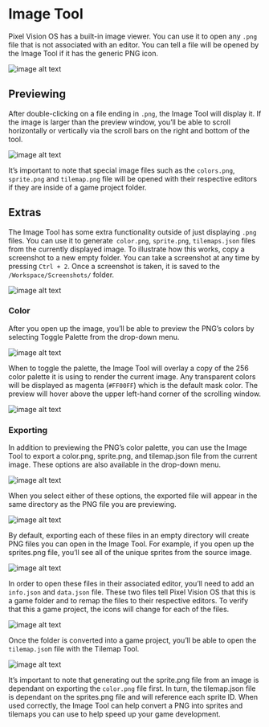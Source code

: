 # Image Tool

Pixel Vision OS has a built-in image viewer. You can use it to open any `.png` file that is not associated with an editor. You can tell a file will be opened by the Image Tool if it has the generic PNG icon. 

![image alt text](images/ImagePreviewTool_image_0.png)

## Previewing

After double-clicking on a file ending in `.png`, the Image Tool will display it. If the image is larger than the preview window, you’ll be able to scroll horizontally or vertically via the scroll bars on the right and bottom of the tool.

![image alt text](images/ImagePreviewTool_image_1.png)

It’s important to note that special image files such as the `colors.png`, `sprite.png` and `tilemap.png` file will be opened with their respective editors if they are inside of a game project folder.

## Extras
The Image Tool has some extra functionality outside of just displaying `.png` files. You can use it to generate` color.png`, `sprite.png`, `tilemaps.json` files from the currently displayed image. To illustrate how this works, copy a screenshot to a new empty folder. You can take a screenshot at any time by pressing `Ctrl + 2`. Once a screenshot is taken, it is saved to the `/Workspace/Screenshots/` folder.

![image alt text](images/ImagePreviewToolExtras_image_0.png)

### Color
After you open up the image, you’ll be able to preview the PNG’s colors by selecting Toggle Palette from the drop-down menu.

![image alt text](images/ImagePreviewToolExtras_image_1.png)

When to toggle the palette, the Image Tool will overlay a copy of the 256 color palette it is using to render the current image. Any transparent colors will be displayed as magenta (`#FF00FF`) which is the default mask color. The preview will hover above the upper left-hand corner of the scrolling window.

![image alt text](images/ImagePreviewToolExtras_image_2.png)

### Exporting

In addition to previewing the PNG’s color palette, you can use the Image Tool to export a color.png, sprite.png, and tilemap.json file from the current image. These options are also available in the drop-down menu.

![image alt text](images/ImagePreviewToolExtras_image_3.png)

When you select either of these options, the exported file will appear in the same directory as the PNG file you are previewing.

![image alt text](images/ImagePreviewToolExtras_image_4.png)

 By default, exporting each of these files in an empty directory will create PNG files you can open in the Image Tool. For example, if you open up the sprites.png file, you’ll see all of the unique sprites from the source image.

![image alt text](images/ImagePreviewToolExtras_image_5.png)

In order to open these files in their associated editor, you’ll need to add an `info.json` and `data.json` file. These two files tell Pixel Vision OS that this is a game folder and to remap the files to their respective editors. To verify that this a game project, the icons will change for each of the files.

![image alt text](images/ImagePreviewToolExtras_image_6.png)

Once the folder is converted into a game project, you’ll be able to open the `tilemap.jso`n file with the Tilemap Tool.

![image alt text](images/ImagePreviewToolExtras_image_7.png)

It’s important to note that generating out the sprite.png file from an image is dependant on exporting the `color.png` file first. In turn, the tilemap.json file is dependant on the sprites.png file and will reference each sprite ID. When used correctly, the Image Tool can help convert a PNG into sprites and tilemaps you can use to help speed up your game development.
